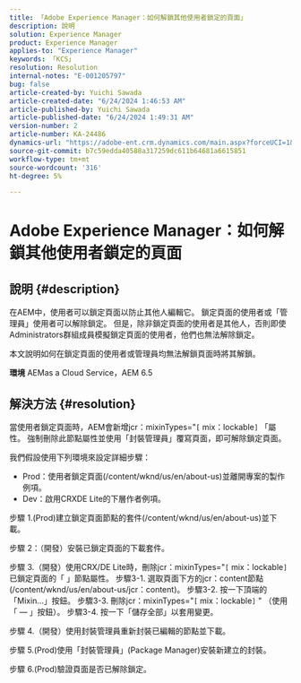 ```yaml
---
title: 「Adobe Experience Manager：如何解鎖其他使用者鎖定的頁面」
description: 說明
solution: Experience Manager
product: Experience Manager
applies-to: "Experience Manager"
keywords: 「KCS」
resolution: Resolution
internal-notes: "E-001205797"
bug: false
article-created-by: Yuichi Sawada
article-created-date: "6/24/2024 1:46:53 AM"
article-published-by: Yuichi Sawada
article-published-date: "6/24/2024 1:49:31 AM"
version-number: 2
article-number: KA-24486
dynamics-url: "https://adobe-ent.crm.dynamics.com/main.aspx?forceUCI=1&pagetype=entityrecord&etn=knowledgearticle&id=ca9621a0-cb31-ef11-840a-6045bd06eea5"
source-git-commit: b7c59edda40588a317259dc611b64681a6615851
workflow-type: tm+mt
source-wordcount: '316'
ht-degree: 5%

---
```


# Adobe Experience Manager：如何解鎖其他使用者鎖定的頁面

## 說明 {#description}


在AEM中，使用者可以鎖定頁面以防止其他人編輯它。 鎖定頁面的使用者或「管理員」使用者可以解除鎖定。 但是，除非鎖定頁面的使用者是其他人，否則即使Administrators群組成員模擬鎖定頁面的使用者，他們也無法解除鎖定。

本文說明如何在鎖定頁面的使用者或管理員均無法解鎖頁面時將其解鎖。

<b>環境</b>
AEMas a Cloud Service，AEM 6.5




## 解決方法 {#resolution}


當使用者鎖定頁面時，AEM會新增jcr：mixinTypes=&quot;`[` mix：lockable`]` 「屬性。 強制刪除此節點屬性並使用「封裝管理員」覆寫頁面，即可解除鎖定頁面。

我們假設使用下列環境來設定詳細步驟：
- Prod：使用者鎖定頁面(/content/wknd/us/en/about-us)並離開專案的製作例項。
- Dev：啟用CRXDE Lite的下層作者例項。

步驟 1.(Prod)建立鎖定頁面節點的套件(/content/wknd/us/en/about-us)並下載。

步驟 2：（開發）安裝已鎖定頁面的下載套件。

步驟 3.（開發）使用CRX/DE Lite時，刪除jcr：mixinTypes=&quot;`[` mix：lockable`]` 已鎖定頁面的「 」節點屬性。
步驟3-1. 選取頁面下方的jcr：content節點(/content/wknd/us/en/about-us/jcr：content)。
步驟3-2. 按一下頂端的「Mixin...」按鈕。
步驟3-3. 刪除jcr：mixinTypes=&quot;`[` mix：lockable`]` &quot; （使用「 — 」按鈕）。
步驟3-4. 按一下「儲存全部」以套用變更。

步驟 4.（開發）使用封裝管理員重新封裝已編輯的節點並下載。

步驟 5.(Prod)使用「封裝管理員」(Package Manager)安裝新建立的封裝。

步驟 6.(Prod)驗證頁面是否已解除鎖定。




